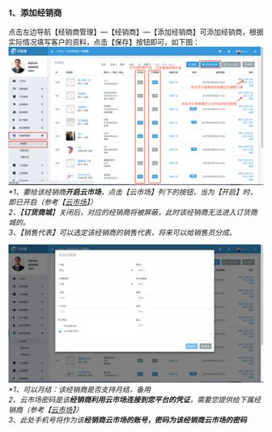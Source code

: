 ### 1、添加经销商

点击左边导航【经销商管理】—【经销商】—【添加经销商】可添加经销商，根据实际情况填写客户的资料，点击【保存】按钮即可，如下图：![](/assets/jxsgl-jxs-1.png)_\*1、要给该经销商**开启云市场**，点击【云市场】列下的按钮，当为【开启】时，即已开启（参考【_[_云市场_](/yun-shi-chang.md)_】）  
  2、【**订货商城**】关闭后，对应的经销商将被屏蔽，此时该经销商无法进入订货商城的。  
  3、【销售代表】可以选定该经销商的销售代表，将来可以给销售员分成。_

![](/assets/jxsgl-jxs-2.png)_\*1、可以月结：该经销商是否支持月结，备用  
  2、云市场密码是该**经销商利用云市场连接到您平台的凭证**，需要您提供给下属经销商（参考【_[_云市场_](/yun-shi-chang.md)_】）  
  3、此处手机号将作为该**经销商云市场的账号，**密码为该**经销商云市场的密码**_

